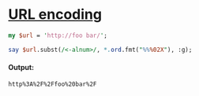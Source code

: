 [1]: https://rosettacode.org/wiki/URL_encoding

# [URL encoding][1]



```perl
my $url = 'http://foo bar/';

say $url.subst(/<-alnum>/, *.ord.fmt("%%%02X"), :g);
```

#### Output:
```
http%3A%2F%2Ffoo%20bar%2F
```
